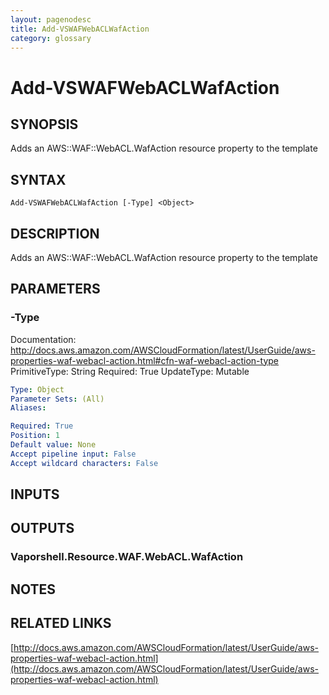 ```yaml
---
layout: pagenodesc
title: Add-VSWAFWebACLWafAction
category: glossary
---
```


# Add-VSWAFWebACLWafAction

## SYNOPSIS
Adds an AWS::WAF::WebACL.WafAction resource property to the template

## SYNTAX

```
Add-VSWAFWebACLWafAction [-Type] <Object>
```

## DESCRIPTION
Adds an AWS::WAF::WebACL.WafAction resource property to the template

## PARAMETERS

### -Type
Documentation: http://docs.aws.amazon.com/AWSCloudFormation/latest/UserGuide/aws-properties-waf-webacl-action.html#cfn-waf-webacl-action-type
PrimitiveType: String
Required: True
UpdateType: Mutable

```yaml
Type: Object
Parameter Sets: (All)
Aliases: 

Required: True
Position: 1
Default value: None
Accept pipeline input: False
Accept wildcard characters: False
```

## INPUTS

## OUTPUTS

### Vaporshell.Resource.WAF.WebACL.WafAction

## NOTES

## RELATED LINKS

[http://docs.aws.amazon.com/AWSCloudFormation/latest/UserGuide/aws-properties-waf-webacl-action.html](http://docs.aws.amazon.com/AWSCloudFormation/latest/UserGuide/aws-properties-waf-webacl-action.html)

